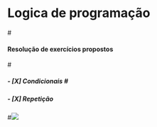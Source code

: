 # Logica de programação
#<h4>Resolução de exercícios propostos</h4>
#<h5> - [X] Condicionais 
#<h5> - [X] Repetição</h4>
  #![](https://media.giphy.com/media/QLwDxzqefgkUubixUF/giphy.gif)
